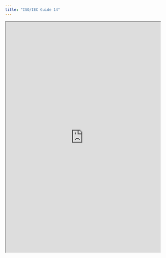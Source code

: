 ```yaml
---
title: "ISO/IEC Guide 14"
---
```



<iframe height="750" width="100%" src="https://ewelton.github.io/ktest/wiki.html#ISO/IEC%20Guide%2014"></iframe>
